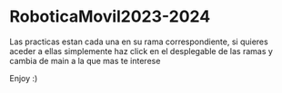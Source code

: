 # RoboticaMovil2023-2024

Las practicas estan cada una en su rama correspondiente, si quieres aceder a ellas simplemente haz click en el desplegable de las ramas y cambia de main a la que mas te interese

Enjoy :)
